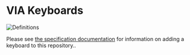 # VIA Keyboards
![Definitions](https://github.com/the-via/keyboards/actions/workflows/yarn.yml/badge.svg)

Please see [the specification documentation](https://www.caniusevia.com/docs/specification) for information on adding a keyboard to this repository.. 
